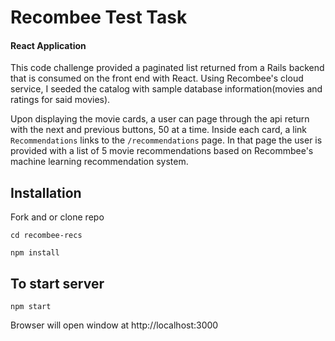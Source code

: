 # Recombee Test Task
#### React Application

This code challenge provided a paginated list returned from a Rails backend that is consumed on the front end with React. Using Recombee's cloud service, I seeded the catalog with sample database information(movies and ratings for said movies). 

Upon displaying the movie cards, a user can page through the api return with the next and previous buttons, 50 at a time. Inside each card, a link `Recommendations` links to the `/recommendations` page. In that page the user is provided with a list of 5 movie recommendations based on Recommbee's machine learning recommendation system. 

## Installation

Fork and or clone repo

`cd recombee-recs`

`npm install`

## To start server

`npm start`

Browser will open window at http://localhost:3000

